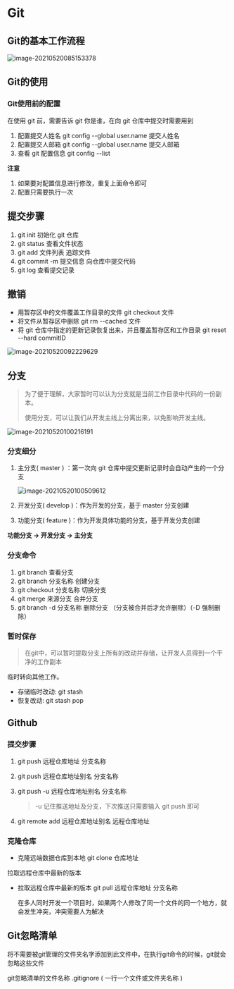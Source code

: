 



# Git

## Git的基本工作流程

![image-20210520085153378](C:\Users\xiaoke\AppData\Roaming\Typora\typora-user-images\image-20210520085153378.png)

## Git的使用

### Git使用前的配置

在使用 git 前，需要告诉 git 你是谁，在向 git 仓库中提交时需要用到

1. 配置提交人姓名 git config --global user.name  提交人姓名
2. 配置提交人邮箱  git config --global user.name 提交人邮箱
3. 查看 git 配置信息 git config --list

**注意**

1. 如果要对配置信息进行修改，重复上面命令即可
2. 配置只需要执行一次

## 提交步骤

1. git init 初始化 git 仓库
2. git status 查看文件状态
3. git add 文件列表 追踪文件
4. git commit -m 提交信息 向仓库中提交代码
5. git log 查看提交记录

## 撤销

- 用暂存区中的文件覆盖工作目录的文件 git checkout 文件
- 将文件从暂存区中删除 git rm --cached 文件
- 将 git 仓库中指定的更新记录恢复出来，并且覆盖暂存区和工作目录  git reset --hard commitID

![image-20210520092229629](C:\Users\xiaoke\AppData\Roaming\Typora\typora-user-images\image-20210520092229629.png)

## 分支

> 为了便于理解，大家暂时可以认为分支就是当前工作目录中代码的一份副本。
>
> 使用分支，可以让我们从开发主线上分离出来，以免影响开发主线。

![image-20210520100216191](C:\Users\xiaoke\AppData\Roaming\Typora\typora-user-images\image-20210520100216191.png)

### 分支细分

1. 主分支( master ) ：第一次向 git 仓库中提交更新记录时会自动产生的一个分支

   ![image-20210520100509612](C:\Users\xiaoke\AppData\Roaming\Typora\typora-user-images\image-20210520100509612.png)

2. 开发分支( develop )：作为开发的分支，基于 master 分支创建

3. 功能分支( feature )：作为开发具体功能的分支，基于开发分支创建

**功能分支 -> 开发分支 -> 主分支**

### 分支命令

1. git branch 查看分支
2. git branch 分支名称 创建分支
3. git checkout 分支名称 切换分支
4. git merge 来源分支 合并分支
5. git branch -d 分支名称 删除分支 （分支被合并后才允许删除）（-D 强制删除）

### 暂时保存

> 在git中，可以暂时提取分支上所有的改动并存储，让开发人员得到一个干净的工作副本

临时转向其他工作。

- 存储临时改动:  git stash
- 恢复改动:  git stash pop
  



## Github

### 提交步骤

1. git push 远程仓库地址 分支名称

2. git push 远程仓库地址别名 分支名称

3. git push -u 远程仓库地址别名 分支名称

   > -u 记住推送地址及分支，下次推送只需要输入 git push 即可

4. git remote add 远程仓库地址别名 远程仓库地址

### 克隆仓库

- 克隆远端数据仓库到本地 git clone 仓库地址

拉取远程仓库中最新的版本

- 拉取远程仓库中最新的版本  git pull 远程仓库地址 分支名称

  在多人同时开发一个项目时，如果两个人修改了同一个文件的同一个地方，就会发生冲突，冲突需要人为解决

## Git忽略清单

将不需要被git管理的文件夹名字添加到此文件中，在执行git命令的时候，git就会忽略这些文件

git忽略清单的文件名称 .gitignore   (  一行一个文件或文件夹名称 )